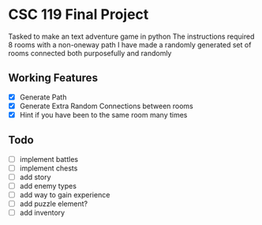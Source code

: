# CSC 119 Final Project
Tasked to make an text adventure game in python
The instructions required 8 rooms with a non-oneway path
I have made a randomly generated set of rooms connected both purposefully and randomly

## Working Features

- [x] Generate Path 
- [x] Generate Extra Random Connections between rooms 
- [x] Hint if you have been to the same room many times

## Todo

- [ ] implement battles
- [ ] implement chests
- [ ] add story
- [ ] add enemy types
- [ ] add way to gain experience
- [ ] add puzzle element?
- [ ] add inventory

